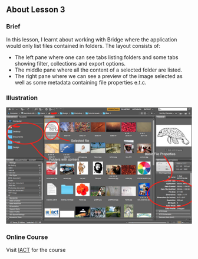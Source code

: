 ## About Lesson 3

### Brief
In this lesson, I learnt about working with Bridge where the application would only list files contained in folders.
The layout consists of:
- The left pane where one can see tabs listing folders and some tabs showing filter, collections and export options.
- The middle pane where all the content of a selected folder are listed.
- The right pane where we can see a preview of the image selected as well as some metadata containing file properties e.t.c.

### Illustration
![Illustration Example](../assets/images/illustration3.png)

### Online Course
Visit [IACT](https://iact.ie) for the course
